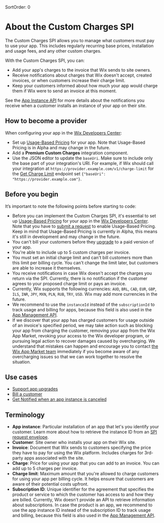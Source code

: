 SortOrder: 0
# About the Custom Charges SPI

The Custom Charges SPI allows you to manage what customers must pay to use
your app. This includes regularly recurring base prices, installation and usage
fees, and any other custom charges.

With the Custom Charges SPI, you can:

+ Add your app's charges to the invoice that Wix sends to site owners.
+ Receive notifications about charges that Wix doesn't accept, created
  invoices, or when customers increase their charge limit.
+ Keep your customers informed about how much your app would charge them if Wix
  were to send an invoice at this moment.

See the [App Instance API](https://bo.wix.com/wix-docs/rest/app-management/apps/app-instance/introduction)
for more details about the notifications you receive when a customer installs
an instance of your app on their site.

## How to become a provider

When configuring your app in the [Wix Developers Center](https://dev.wix.com):

+ Set up [Usage-Based Pricing](https://dev.wix.com/docs/build-apps/build-your-app/pricing-plans/usage-based-pricing)
  for your app. Note that Usage-Based Pricing is in Alpha and may change in the
  future.
+ Add a __Premium Custom Charges__ integration component.
+ Use the JSON editor to update the `baseUri`. Make sure to include only
  the base part of your integration's URI. For example, if Wix should call your
  integration at `https://provider.example.com/v1/charge-limit` for the
  [Get Charge Limit](https://dev.wix.com/docs/rest/api-reference/app-management/apps/custom-charges-spi/custom-charges-provider-v1/get-charge-limit)
  endpoint set `{"baseUri": "https://provider.example.com"}`.

## Before you begin

It’s important to note the following points before starting to code:

+ Before you can implement the Custom Charges SPI, it's essential to set up
  [Usage-Based Pricing](https://dev.wix.com/docs/build-apps/build-your-app/pricing-plans/usage-based-pricing)
  for your app in the [Wix Developers Center](https://dev.wix.com/). Note that
  you have to [submit a request](https://devforum.wix.com/account/connect-sso?redirectUrl=https:~2F~2Fdevforum.wix.com~2Fen~2Fcontact)
  to enable Usage-Based Pricing. Keep in mind that Usage-Based Pricing is
  currently in Alpha, this means it's still in development and may change in
  the future.
+ You can't bill your customers before they
  [upgrade](https://support.wix.com/en/article/upgrading-an-app-from-the-wix-app-market)
  to a paid version of your app.
+ You're able to include up to 5 custom charges per invoice.
+ You must set an initial charge limit and can't bill customers more than this
  limit per billing cycle. You can't change the limit later, but customers are
  able to increase it themselves.
+ You receive notifications in case Wix doesn't accept the charges you return
  via the SPI. Currently, there is no notification if the customer agrees to
  your proposed charge limit or pays an invoice.
+ Currently, Wix supports the following currencies: `AUD`, `BRL`, `CAD`, `EUR`,
  `GBP`, `ILS`, `INR`, `JPY`, `MXN`, `PLN`, `RUB`, `TRY`, `USD`. Wix may add
  more currencies in the future.
+ We recommend to use the `instanceId` instead of the `subscriptionId` to track
  usage and billing for apps, because this field is also used in the
  [App Management API](https://dev.wix.com/docs/rest/utilities/app-management/about-app-management).
+ If we discover that your app has charged customers for usage outside of an
  invoice's specified period, we may take action such as blocking your app from
  charging the customer, removing your app from the Wix App Market, revoking
  your access to the Wix developer program, or pursuing legal action to recover
  damages caused by overcharging. We understand that mistakes can happen and
  encourage you to contact
  [the Wix App Market team](https://devforum.wix.com/kb/en/contact) immediately if you
  become aware of any overcharging issues so that we can work together to
  resolve the situation.

## Use cases

+ [Support app upgrades](https://dev.wix.com/docs/rest/api-reference/app-management/apps/custom-charges-spi/sample-flows#support-app-upgrades)
+ [Bill a customer](https://dev.wix.com/docs/rest/api-reference/app-management/apps/custom-charges-spi/sample-flows#bill-a-customer)
+ [Get Notified when an app instance is canceled](https://dev.wix.com/docs/rest/api-reference/app-management/apps/custom-charges-spi/sample-flows#get-notified-when-an-app-instance-is-canceled)

## Terminology

+ __App instance__: Particular installation of an app that let's you identify
  your customer. Learn more about how to retrieve the instance ID from an
  [SPI request envelope](https://dev.wix.com/api/rest/getting-started/service-provider-interface#getting-started_service-provider-interface_request-envelope).
+ __Customer__: Site owner who installs your app on their Wix site.
+ __Invoice__: Document that Wix sends to customers specifying the price they
  have to pay for using the Wix platform. Includes charges for 3rd-party apps
  associated with the site.
+ __Charge__: Price for using your app that you can add to an invoice. You can
  add up to 5 charges per invoice.
+ __Charge limit__: Maximum amount that you're allowed to charge customers for
  using your app per billing cycle. It helps ensure that customers are aware of
  their potential costs upfront.
+ __Subscription ID__: Unique identifier for the agreement that specifies the
  product or service to which the customer has access to and how they are billed.
  Currently, Wix doesn't provide an API to retrieve information about
  subscriptions. In case the product is an app, we recommend to use the app
  instance ID instead of the subscription ID to track usage and billing, because
  this field is also used in the
  [App Management API](https://dev.wix.com/docs/rest/utilities/app-management/about-app-management).
